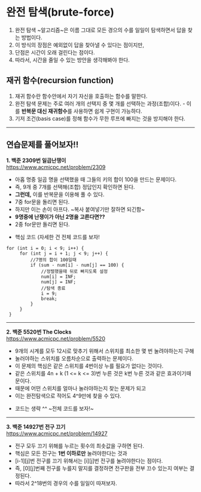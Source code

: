# 완전 탐색(brute-force)

  1. 완전 탐색 ~알고리즘~은 이름 그대로 모든 경으의 수를 일일이 탐색하면서 답을 찾는 방법이다.
  2. 이 방식의 장점은 예외없이 답을 찾아낼 수 있다는 점이지만,
  3. 단점은 시간이 오래 걸린다는 점이다. 
  4. 따라서, 시간을 줄일 수 있는 방안을 생각해봐야 한다.

## 재귀 함수(recursion function)
  1. 재귀 함수란 함수안에서 자기 자신을 호출하는 함수를 말한다.
  2. 완전 탐색 문제는 주로 여러 개의 선택지 중 몇 개를 선택하는 과정(조합)이다.
    - 이를 **반복문 대신 재귀함수**를 사용하면 쉽게 구현이 가능하다.
  3. 기저 조건(basis case)를 정해 함수가 무한 루프에 빠지는 것을 방지해야 한다. 
  
---
  
## 연습문제를 풀어보자!!
   **1. 백준 2309번 일곱난쟁이**
   <br/> <https://www.acmicpc.net/problem/2309>
   - 아홉 명중 일곱 명을 선택했을 때 그들의 키의 합이 100을 만드는 문제이다.
   - 즉, 9개 중 7개를 선택해(조합) 정답인지 확인하면 된다.
   - **그런데,** 이를 반복문을 이용해 풀 수 있다.
   - 7중 for문을 돌리면 된다.
   - 하지만 이는 손이 아프다. ~복사 붙여넣기만 잘하면 되긴함~
   - **9명중에 난쟁이가 아닌 2명을 고른다면??**
   - 2중 for문만 돌리면 된다.
   
   * 핵심 코드 (자세한 건 전체 코드를 보자!
	
   ```
   for (int i = 0; i < 9; i++) {
		for (int j = i + 1; j < 9; j++) {
			//7명의 합이 100일때
			if (sum - num[i] - num[j] == 100) {
				//정렬했을때 뒤로 빠지도록 설정
				num[i] = INF;
				num[j] = INF;
				//탐색 종료
				i = 9;
				break;
			}
		}
	}
```

---
	
**2. 백준 5520번 The Clocks**
<br/> <https://www.acmicpc.net/problem/5520>
 - 9개의 시계를 모두 12시로 맞추기 위해서 스위치를 최소한 몇 번 눌려야하는지 구해
 - 눌러야하는 스위치를 오름차순으로 출력하는 문제이다.
 - 이 문제의 핵심은 같은 스위치를 4번이상 누를 필요가 없다는 것이다.
 - 같은 스위치를 4n + k (1 <= k <= 3)번 누른 것은 k번 누른 것과 같은 효과이기때문이다.  
 - 때문에 어떤 스위치를 얼마나 눌러야하는지 찾는 문제가 되고 
 - 이는 완전탐색으로 적어도 4^9만에 찾을 수 있다. 
 
 * 코드는 생략 ^^ ~전체 코드를 보자!~
 
 
 ---
 
 **3. 백준 14927번 전구 끄기**
 <br/> <https://www.acmicpc.net/problem/14927>
 - 전구 모두 끄기 위해를 누르는 횟수의 최솟값을 구하면 된다.
 - 핵심은 모든 전구는 **1번 이하로만** 눌려야한다는 것과
 - [i-1][j]번 전구를 끄기 위해서는 [i][j]번 전구를 눌려야한다는 점이다. 
 - 즉, [0][j]번째 전구를 누를지 말지를 결정하면 전구판을 전부 끄수 있는지 여부는 결정된다.
 - 따라서 2^18번의 경우의 수를 일일이 따져보자.
 
